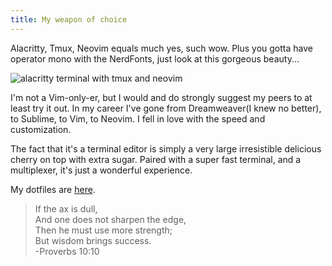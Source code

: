 ```yaml
---
title: My weapon of choice
---
```

Alacritty, Tmux, Neovim equals much yes, such wow. Plus you gotta have operator mono with the NerdFonts, just look at this gorgeous beauty...

<img data-toggle="lightbox" src="{{ site.baseurl }}/img/5-18-2017__weapon-of-choice.png" alt="alacritty terminal with tmux and neovim">

I'm not a Vim-only-er, but I would and do strongly suggest my peers to at least try it out. In my career I've gone from Dreamweaver(I knew no better), to Sublime, to Vim, to Neovim. I fell in love with the speed and customization.

The fact that it's a terminal editor is simply a very large irresistible delicious cherry on top with extra sugar. Paired with a super fast terminal, and a multiplexer, it's just a wonderful experience.

My dotfiles are <a href="https://github.com/asilvadesigns/dotfiles" target="_blank">here</a>.

> If the ax is dull,<br>
And one does not sharpen the edge,<br>
Then he must use more strength;<br>
But wisdom brings success.<br> 
-Proverbs 10:10
